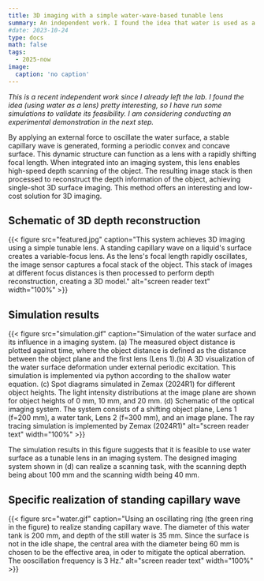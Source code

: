 ```yaml
---
title: 3D imaging with a simple water-wave-based tunable lens
summary: An independent work. I found the idea that water is used as a lens pretty interesting, so I have run some simulations to validate its feasibility. By applying an external force to oscillate the water surface, a stable capillary wave is generated, forming a periodic convex and concave surface. This dynamic structure can function as a lens with a rapidly shifting focal length. When integrated into an imaging system, this lens enables high-speed depth scanning of the object. The resulting image stack is then processed to reconstruct the depth information of the object, achieving single-shot 3D surface imaging. This method offers an interesting and low-cost solution for 3D imaging.
#date: 2023-10-24
type: docs
math: false
tags:
  - 2025-now
image:
  caption: 'no caption'
---
```


*This is a recent independent work since I already left the lab. I found the idea (using water as a lens) pretty interesting, so I have run some simulations to validate its feasibility. I am considering conducting an experimental demonstration in the next step.*

By applying an external force to oscillate the water surface, a stable capillary wave is generated, forming a periodic convex and concave surface. This dynamic structure can function as a lens with a rapidly shifting focal length. When integrated into an imaging system, this lens enables high-speed depth scanning of the object. The resulting image stack is then processed to reconstruct the depth information of the object, achieving single-shot 3D surface imaging. This method offers an interesting and low-cost solution for 3D imaging.


## Schematic of 3D depth reconstruction

{{< figure src="featured.jpg" caption="This system achieves 3D imaging using a simple tunable lens. A ​​standing capillary wave​​ on a liquid's surface creates a ​​variable-focus lens​​. As the lens's focal length rapidly oscillates, the ​​image sensor​​ captures a ​​focal stack​​ of the object. This stack of images at different focus distances is then processed to perform ​​depth reconstruction​​, creating a 3D model." alt="screen reader text" width="100%" >}}

## Simulation results

{{< figure src="simulation.gif" caption="Simulation of the water surface and its influence in a imaging system. (a) The measured object distance is plotted against time, where the object distance is defined as the distance between the object plane and the first lens (Lens 1). ​(b) A 3D visualization of the water surface deformation under external periodic excitation. This simulation is implemented via python according to the shallow water equation. ​​(c) Spot diagrams simulated in Zemax (2024R1) for different object heights.​​ The light intensity distributions at the image plane are shown for object heights of 0 mm, 10 mm, and 20 mm. ​(d) Schematic of the optical imaging system.​​ The system consists of a shifting object plane, Lens 1 (f=200 mm), a water tank, Lens 2 (f=300 mm), and an image plane. The ray tracing simulation is implemented by Zemax (2024R1)" alt="screen reader text" width="100%" >}}

The simulation results in this figure suggests that it is feasible to use water surface as a tunable lens in an imaging system. The designed imaging system shown in (d) can realize a scanning task, with the scanning depth being about 100 mm and the scanning width being 40 mm.

## Specific realization of standing capillary wave


{{< figure src="water.gif" caption="Using an oscillating ring (the green ring in the figure) to realize standing capillary wave. The diameter of this water tank is 200 mm, and depth of the still water is 35 mm. Since the surface is not in the idle shape, the central area with the diameter being 60 mm is chosen to be the effective area, in oder to mitigate the optical aberration. The ooscillation frequency is 3 Hz." alt="screen reader text" width="100%" >}}




